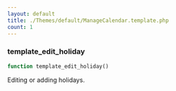 ```yaml
---
layout: default
title: ./Themes/default/ManageCalendar.template.php
count: 1
---
```


### template_edit_holiday

```php
function template_edit_holiday()
```
Editing or adding holidays.



